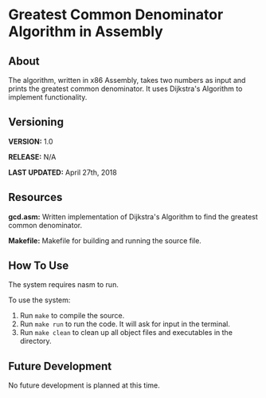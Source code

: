 # Greatest Common Denominator Algorithm in Assembly

## About

The algorithm, written in x86 Assembly, takes two numbers as input and prints the greatest common denominator. It uses Dijkstra's Algorithm to implement functionality.

## Versioning

**VERSION:** 1.0

**RELEASE:** N/A

**LAST UPDATED:** April 27th, 2018

## Resources

**gcd.asm:** Written implementation of Dijkstra's Algorithm to find the greatest common denominator.

**Makefile:** Makefile for building and running the source file.

## How To Use

The system requires nasm to run.

To use the system:
1. Run `make` to compile the source.
2. Run `make run` to run the code. It will ask for input in the terminal.
3. Run `make clean` to clean up all object files and executables in the directory.

## Future Development

No future development is planned at this time.
